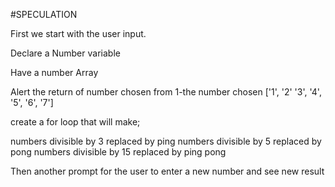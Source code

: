 #SPECULATION

First we start with the user input.

Declare a Number variable

Have a number Array

Alert the return of number chosen from 1-the number chosen
['1', '2' '3', '4', '5', '6', '7']

create a for loop that will make;

numbers divisible by 3 replaced by ping
numbers divisible by 5 replaced by pong
numbers divisible by 15 replaced by ping pong

Then another prompt for the user to enter a new number and see new result